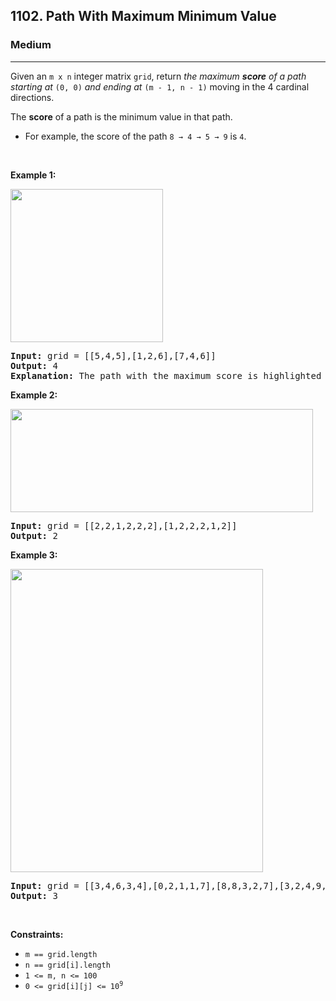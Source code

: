 <h2>1102. Path With Maximum Minimum Value</h2><h3>Medium</h3><hr><div><p>Given an <code>m x n</code> integer matrix <code>grid</code>, return <em>the maximum <strong>score</strong> of a path starting at </em><code>(0, 0)</code><em> and ending at </em><code>(m - 1, n - 1)</code> moving in the 4 cardinal directions.</p>

<p>The <strong>score</strong> of a path is the minimum value in that path.</p>

<ul>
	<li>For example, the score of the path <code>8 → 4 → 5 → 9</code> is <code>4</code>.</li>
</ul>

<p>&nbsp;</p>
<p><strong>Example 1:</strong></p>
<img alt="" src="https://assets.leetcode.com/uploads/2021/08/05/maxgrid1.jpg" style="width: 244px; height: 245px;">
<pre><strong>Input:</strong> grid = [[5,4,5],[1,2,6],[7,4,6]]
<strong>Output:</strong> 4
<strong>Explanation:</strong> The path with the maximum score is highlighted in yellow. 
</pre>

<p><strong>Example 2:</strong></p>
<img alt="" src="https://assets.leetcode.com/uploads/2021/08/05/maxgrid2.jpg" style="width: 484px; height: 165px;">
<pre><strong>Input:</strong> grid = [[2,2,1,2,2,2],[1,2,2,2,1,2]]
<strong>Output:</strong> 2
</pre>

<p><strong>Example 3:</strong></p>
<img alt="" src="https://assets.leetcode.com/uploads/2021/08/05/maxgrid3.jpg" style="width: 404px; height: 485px;">
<pre><strong>Input:</strong> grid = [[3,4,6,3,4],[0,2,1,1,7],[8,8,3,2,7],[3,2,4,9,8],[4,1,2,0,0],[4,6,5,4,3]]
<strong>Output:</strong> 3
</pre>

<p>&nbsp;</p>
<p><strong>Constraints:</strong></p>

<ul>
	<li><code>m == grid.length</code></li>
	<li><code>n == grid[i].length</code></li>
	<li><code>1 &lt;= m, n &lt;= 100</code></li>
	<li><code>0 &lt;= grid[i][j] &lt;= 10<sup>9</sup></code></li>
</ul>
</div>